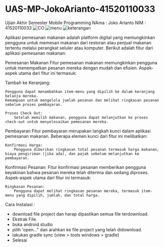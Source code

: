 # UAS-MP-JokoArianto-41520110033
 Ujian Akhir Semester Mobile Programming
 NAma : Joko Arianto
 NIM : 41520110033
![CO](https://github.com/Joko15000/UAS-MP-JokoArianto/assets/153940286/7ace99df-3f6f-47c5-9c57-91583d737d5e)
![menu](https://github.com/Joko15000/UAS-MP-JokoArianto/assets/153940286/6c44dc27-28e5-4c18-bc35-47d955d59baa)
![keterangan](https://github.com/Joko15000/UAS-MP-JokoArianto/assets/153940286/e2ff9447-386e-4b7d-a0b5-7a7aacb84d0d)

 Aplikasi pemesanan makanan adalah platform digital yang memungkinkan pengguna untuk memesan makanan dari restoran atau penjual makanan tertentu melalui perangkat seluler atau komputer. Berikut adalah fitur dari aplikasi pemesanan makanan:

Pemesanan Makanan
Fitur pemesanan makanan memungkinkan pengguna untuk menempatkan pesanan mereka dengan mudah dan efisien. Aspek-aspek utama dari fitur ini termasuk:

Tambah ke Keranjang:

    Pengguna dapat menambahkan item-menu yang dipilih ke dalam keranjang belanja mereka.
    Kemampuan untuk mengelola jumlah pesanan dan melihat ringkasan pesanan sebelum proses pembayaran.

    Proses Check Out:
        Setelah memilih makanan, pengguna dapat melanjutkan ke proses check-out untuk menyelesaikan pemesanan mereka.

Pembayaran
Fitur pembayaran merupakan langkah kunci dalam aplikasi pemesanan makanan. Beberapa elemen kunci dari fitur ini melibatkan:

	Konfirmasi Harga:
        Pengguna diberikan ringkasan total pesanan termasuk harga makanan, biaya pengiriman (jika ada), dan pajak sebelum melanjutkan ke pembayaran.

Konfirmasi Pesanan:
Fitur konfirmasi pesanan memberikan pengguna keyakinan bahwa pesanan mereka telah diterima dan sedang diproses. Aspek-aspek utama dari fitur ini termasuk:

    Ringkasan Pesanan:
        Pengguna dapat melihat ringkasan pesanan mereka, termasuk item-menu yang dipilih, jumlah, dan total harga.


Cara Instalasi : 
- download file project dan harap dipastikan semua file terdownload.
- Ekstrak File.
- buka android studio
- pilih 'open..." dan arahkan ke file project yang telah didownload.
- lakukan gradle sync (view > tools windows > gradle)
- Selesai

